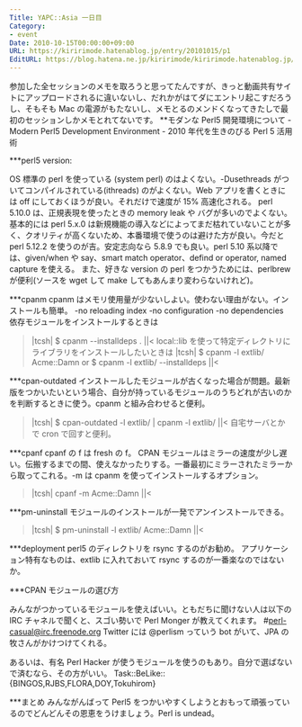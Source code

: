 ```yaml
---
Title: YAPC::Asia 一日目
Category:
- event
Date: 2010-10-15T00:00:00+09:00
URL: https://kiririmode.hatenablog.jp/entry/20101015/p1
EditURL: https://blog.hatena.ne.jp/kiririmode/kiririmode.hatenablog.jp/atom/entry/8454420450078211499
---
```


参加した全セッションのメモを取ろうと思ってたんですが、きっと動画共有サイトにアップロードされるに違いないし、だれかがはてダにエントリ起こすだろうし、そもそも Mac の電源がもたないし、メモとるのメンドくなってきたしで最初のセッションしかメモとれてないです。
**モダンな Perl5 開発環境について - Modern Perl5 Development Environment - 2010 年代を生きのびる Perl 5 活用術

***perl5 version:

OS 標準の perl を使っている (system perl) のはよくない。-Dusethreads がついてコンパイルされている(ithreads) のがよくない。Web アプリを書くときには off にしておくほうが良い。それだけで速度が 15% 高速化される。
perl 5.10.0 は、正規表現を使ったときの memory leak や バグが多いのでよくない。基本的には perl 5.x.0 は新規機能の導入などによってまだ枯れていないことが多く、クオリティが高くないため、本番環境で使うのは避けた方が良い。今だと perl 5.12.2 を使うのが吉。安定志向なら 5.8.9 でも良い。perl 5.10 系以降では、given/when や say、smart match operator、defind or operator, named capture を使える。
また、好きな version の perl をつかうためには、perlbrew が便利(ソースを wget して make してもあんまり変わらないけれど)。

***cpanm
cpanm はメモリ使用量が少ないしよい。使わない理由がない。インストールも簡単。
-no reloading index
-no configuration
-no dependencies
依存モジュールをインストールするときは
>|tcsh|
$ cpanm --installdeps .
||<
local::lib を使って特定ディレクトリにライブラリをインストールしたいときは
>|tcsh|
$ cpanm -l extlib/ Acme::Damn
or
$ cpanm -l extlib/ --installdeps
||<

***cpan-outdated
インストールしたモジュールが古くなった場合が問題。最新版をつかいたいという場合、自分が持っているモジュールのうちどれが古いのかを判断するときに使う。cpanm と組み合わせると便利。
>|tcsh|
$ cpan-outdated -l extlib/ | cpanm -l extlib/
||<
自宅サーバとかで cron で回すと便利。

***cpanf
cpanf の f は fresh の f。
CPAN モジュールはミラーの速度が少し遅い。伝搬するまでの間、使えなかったりする。一番最初にミラーされたミラーから取ってこれる。-m は cpanm を使ってインストールするオプション。
>|tcsh|
cpanf -m Acme::Damn
||<

***pm-uninstall
モジュールのインストールが一発でアンインストールできる。
>|tcsh|
$ pm-uninstall -l extlib/ Acme::Damn
||<

***deployment
perl5 のディレクトリを rsync するのがお勧め。
アプリケーション特有なものは、extlib に入れておいて rsync するのが一番楽なのではないか。

***CPAN モジュールの選び方

みんながつかっているモジュールを使えばいい。ともだちに聞けない人は以下の IRC チャネルで聞くと、スゴい勢いで Perl Monger が教えてくれます。
#perl-casual@irc.freenode.org
Twitter には @perlism っていう bot がいて、JPA の牧さんがかけつけてくれる。

あるいは、有名 Perl Hacker が使うモジュールを使うのもあり。自分で選ばないで済むなら、その方がいい。
Task::BeLike::{BINGOS,RJBS,FLORA,DOY,Tokuhirom}

***まとめ
みんながんばって Perl5 をつかいやすくしようとおもって頑張っているのでどんどんその恩恵をうけましょう。Perl is undead。
